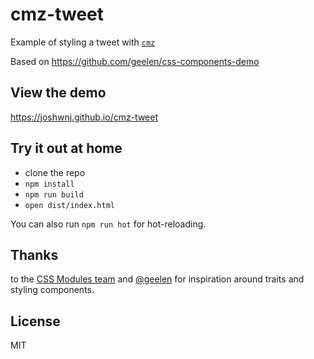 # cmz-tweet

Example of styling a tweet with [`cmz`](https://github.com/joshwnj/cmz)

Based on <https://github.com/geelen/css-components-demo>

## View the demo

<https://joshwnj.github.io/cmz-tweet>

## Try it out at home

- clone the repo
- `npm install`
- `npm run build`
- `open dist/index.html`

You can also run `npm run hot` for hot-reloading.

## Thanks

to the [CSS Modules team](https://github.com/orgs/css-modules/people) and [@geelen](https://github.com/geelen) for inspiration around traits and styling components.

## License

MIT
